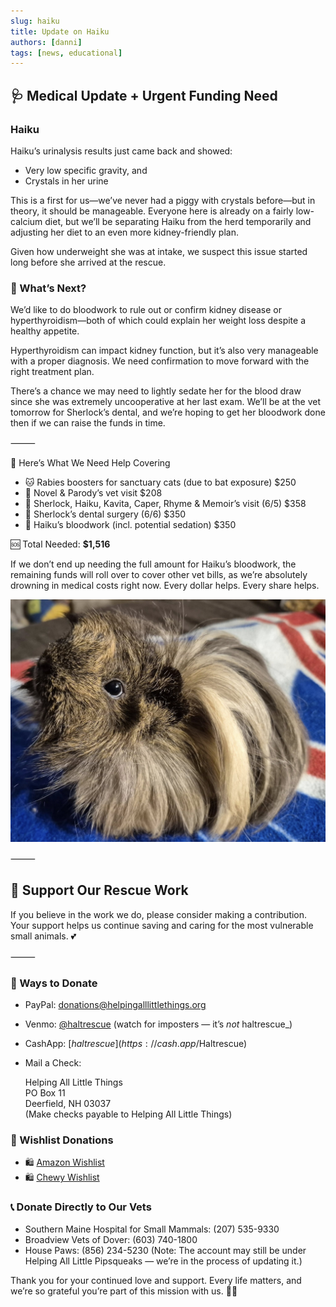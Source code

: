 ```yaml
---
slug: haiku
title: Update on Haiku
authors: [danni]
tags: [news, educational]
---
```


## 🩺 Medical Update + Urgent Funding Need

### Haiku

Haiku’s urinalysis results just came back and showed:

 - Very low specific gravity, and
 - Crystals in her urine

This is a first for us—we’ve never had a piggy with crystals before—but in theory, it should be manageable. Everyone here is already on a fairly low-calcium diet, but we’ll be separating Haiku from the herd temporarily and adjusting her diet to an even more kidney-friendly plan.

Given how underweight she was at intake, we suspect this issue started long before she arrived at the rescue.

<!-- truncate -->

### 🧪 What’s Next?

We’d like to do bloodwork to rule out or confirm kidney disease or hyperthyroidism—both of which could explain her weight loss despite a healthy appetite.

Hyperthyroidism can impact kidney function, but it’s also very manageable with a proper diagnosis. We need confirmation to move forward with the right treatment plan.

There’s a chance we may need to lightly sedate her for the blood draw since she was extremely uncooperative at her last exam. We’ll be at the vet tomorrow for Sherlock’s dental, and we’re hoping to get her bloodwork done then if we can raise the funds in time.

⸻

💸 Here’s What We Need Help Covering

 - 🐱 Rabies boosters for sanctuary cats (due to bat exposure)	$250
 - 🐹 Novel & Parody’s vet visit $208
 - 🐹 Sherlock, Haiku, Kavita, Caper, Rhyme & Memoir’s visit (6/5)	$358
 - 🦷 Sherlock’s dental surgery (6/6)	$350
 - 🧪 Haiku’s bloodwork (incl. potential sedation)	$350

🆘 Total Needed: **$1,516**

If we don’t end up needing the full amount for Haiku’s bloodwork, the remaining funds will roll over to cover other vet bills, as we’re absolutely drowning in medical costs right now. Every dollar helps. Every share helps.

![Haiku the Guinea Pig](haiku.jpg)

⸻

## 🙏  Support Our Rescue Work

If you believe in the work we do, please consider making a contribution.
Your support helps us continue saving and caring for the most vulnerable small animals. 💕

⸻

### 💸  Ways to Donate
 - PayPal: donations@helpingalllittlethings.org
 - Venmo: [@haltrescue](https://account.venmo.com/u/haltrescue) (watch for imposters — it’s _not_ haltrescue_)
 - CashApp: [$haltrescue](https://cash.app/$Haltrescue)
 - Mail a Check:  
  
    Helping All Little Things    
    PO Box 11    
    Deerfield, NH 03037    
    (Make checks payable to Helping All Little Things)    


### 🛒 Wishlist Donations
 - 🛍️ [Amazon Wishlist](https://tinyurl.com/HALT-Amazon-Wishlist)
 - 🛍️ [Chewy Wishlist](https://tinyurl.com/HALT-Chewy-Wishlist)


### 📞 Donate Directly to Our Vets
 - Southern Maine Hospital for Small Mammals: (207) 535-9330
 - Broadview Vets of Dover: (603) 740-1800
 - House Paws: (856) 234-5230
(Note: The account may still be under Helping All Little Pipsqueaks — we’re in the process of updating it.)

Thank you for your continued love and support.
Every life matters, and we’re so grateful you’re part of this mission with us. 🐹💕
